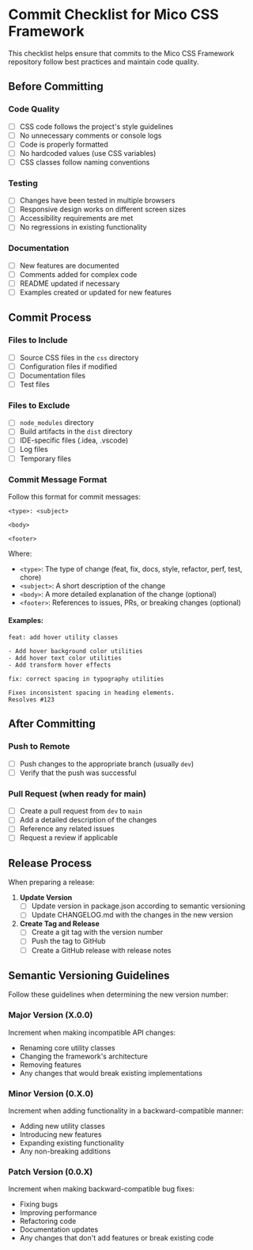 # Commit Checklist for Mico CSS Framework

This checklist helps ensure that commits to the Mico CSS Framework repository follow best practices and maintain code quality.

## Before Committing

### Code Quality
- [ ] CSS code follows the project's style guidelines
- [ ] No unnecessary comments or console logs
- [ ] Code is properly formatted
- [ ] No hardcoded values (use CSS variables)
- [ ] CSS classes follow naming conventions

### Testing
- [ ] Changes have been tested in multiple browsers
- [ ] Responsive design works on different screen sizes
- [ ] Accessibility requirements are met
- [ ] No regressions in existing functionality

### Documentation
- [ ] New features are documented
- [ ] Comments added for complex code
- [ ] README updated if necessary
- [ ] Examples created or updated for new features

## Commit Process

### Files to Include
- [ ] Source CSS files in the `css` directory
- [ ] Configuration files if modified
- [ ] Documentation files
- [ ] Test files

### Files to Exclude
- [ ] `node_modules` directory
- [ ] Build artifacts in the `dist` directory
- [ ] IDE-specific files (.idea, .vscode)
- [ ] Log files
- [ ] Temporary files

### Commit Message Format
Follow this format for commit messages:

```
<type>: <subject>

<body>

<footer>
```

Where:
- `<type>`: The type of change (feat, fix, docs, style, refactor, perf, test, chore)
- `<subject>`: A short description of the change
- `<body>`: A more detailed explanation of the change (optional)
- `<footer>`: References to issues, PRs, or breaking changes (optional)

#### Examples:

```
feat: add hover utility classes

- Add hover background color utilities
- Add hover text color utilities
- Add transform hover effects
```

```
fix: correct spacing in typography utilities

Fixes inconsistent spacing in heading elements.
Resolves #123
```

## After Committing

### Push to Remote
- [ ] Push changes to the appropriate branch (usually `dev`)
- [ ] Verify that the push was successful

### Pull Request (when ready for main)
- [ ] Create a pull request from `dev` to `main`
- [ ] Add a detailed description of the changes
- [ ] Reference any related issues
- [ ] Request a review if applicable

## Release Process

When preparing a release:

1. **Update Version**
   - [ ] Update version in package.json according to semantic versioning
   - [ ] Update CHANGELOG.md with the changes in the new version

2. **Create Tag and Release**
   - [ ] Create a git tag with the version number
   - [ ] Push the tag to GitHub
   - [ ] Create a GitHub release with release notes

## Semantic Versioning Guidelines

Follow these guidelines when determining the new version number:

### Major Version (X.0.0)
Increment when making incompatible API changes:
- Renaming core utility classes
- Changing the framework's architecture
- Removing features
- Any changes that would break existing implementations

### Minor Version (0.X.0)
Increment when adding functionality in a backward-compatible manner:
- Adding new utility classes
- Introducing new features
- Expanding existing functionality
- Any non-breaking additions

### Patch Version (0.0.X)
Increment when making backward-compatible bug fixes:
- Fixing bugs
- Improving performance
- Refactoring code
- Documentation updates
- Any changes that don't add features or break existing code
